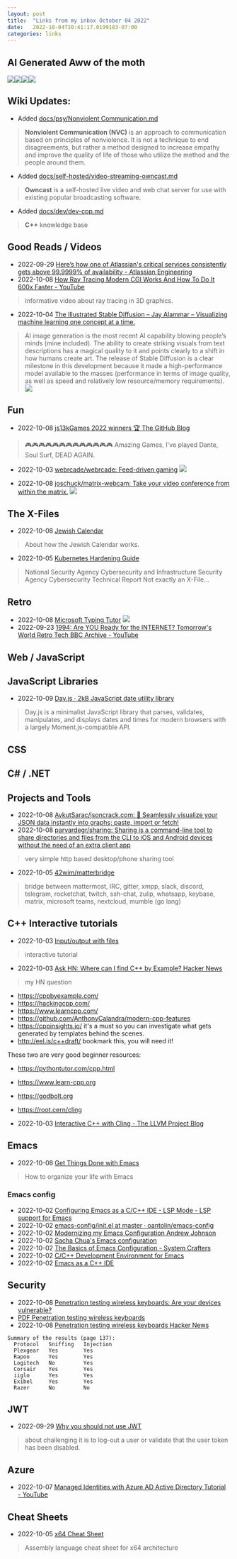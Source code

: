 ```yaml
---
layout: post
title:  "Links from my inbox October 04 2022"
date:   2022-10-04T10:41:17.0199183-07:00
categories: links
---
```


## AI Generated Aww of the moth


![](./ai-aww/2022-10/puff_b_cute_a1026.jpg)![](./ai-aww/2022-10/puff_b_cute_a2016.jpg)![](./ai-aww/2022-10/puff_b_cute_a2023.jpg)![](./ai-aww/2022-10/puff_b_cute_a4001.jpg)



## Wiki Updates:

- Added [docs/psy/Nonviolent Communication.md](/docs/psy-Nonviolent%20Communication)
> **Nonviolent Communication (NVC)** is an approach to communication based on principles of nonviolence. It is not a technique to end disagreements, but rather a method designed to increase empathy and improve the quality of life of those who utilize the method and the people around them.


- Added [docs/self-hosted/video-streaming-owncast.md](/docs/self-hosted-video-streaming-owncast)
> **Owncast** is a self-hosted live video and web chat server for use with existing popular broadcasting software.

- Added  [docs/dev/dev-cpp.md](/docs/dev-cpp)
> **C++** knowledge base


## Good Reads / Videos

- 2022-09-29 [Here’s how one of Atlassian's critical services consistently gets above 99.9999% of availability - Atlassian Engineering](https://www.atlassian.com/engineering/atlassian-critical-services-above-six-nines-of-availability)
- 2022-10-08 [How Ray Tracing Modern CGI Works And How To Do It 600x Faster - YouTube](https://www.youtube.com/watch?v=gsZiJeaMO48)
> Informative video about ray tracing in 3D graphics.
- 2022-10-04 [The Illustrated Stable Diffusion – Jay Alammar – Visualizing machine learning one concept at a time.](https://jalammar.github.io/illustrated-stable-diffusion/)
> AI image generation is the most recent AI capability blowing people’s minds (mine included). The ability to create striking visuals from text descriptions has a magical quality to it and points clearly to a shift in how humans create art. The release of Stable Diffusion is a clear milestone in this development because it made a high-performance model available to the masses (performance in terms of image quality, as well as speed and relatively low resource/memory requirements).
![](./_img/2022-10-07/stable-diffusion-img2img-image-to-image.png)


## Fun
- 2022-10-08 [js13kGames 2022 winners 🏆 The GitHub Blog](https://github.blog/2022-10-06-js13k-2022-winners/)
> 🎮🎮🎮🎮🎮🎮🎮🎮🎮🎮🎮🎮🎮
> Amazing Games, I've played Dante, Soul Surf, DEAD AGAIN.
- 2022-10-03 [webrcade/webrcade: Feed-driven gaming](https://github.com/webrcade/webrcade)
![](./_img/2022-10-07/webarcade.png)


- 2022-10-08 [joschuck/matrix-webcam: Take your video conference from within the matrix.](https://github.com/joschuck/matrix-webcam?utm_source=hackernewsletter&utm_medium=email&utm_term=fun)
![](_img/2022-10-07/matrix-webcam02.gif)

## The X-Files
- 2022-10-08 [Jewish Calendar](https://stevemorse.org/hebrewcalendar/hebrewcalendar.htm)
> About how the Jewish Calendar works.
- 2022-10-05 [Kubernetes Hardening Guide](https://media.defense.gov/2022/Aug/29/2003066362/-1/-1/0/CTR_KUBERNETES_HARDENING_GUIDANCE_1.2_20220829.PDF)
> National Security Agency Cybersecurity and Infrastructure Security Agency Cybersecurity Technical Report
> Not exactly an X-File...


## Retro

- 2022-10-08 [Microsoft Typing Tutor](https://www.classic-computers.org.nz/system-80/software-manuals/manuals-Typing-Tutor.pdf)
![](./_img/2022-10-07/Microsoft_Typing_Tutor_TRS-80_main_screen.webp)
- 2022-09-23 [1994: Are YOU Ready for the INTERNET? Tomorrow's World Retro Tech BBC Archive - YouTube](https://www.youtube.com/watch?v=XpZ5STahhPE)


## Web / JavaScript

## JavaScript Libraries
- 2022-10-09 [Day.js · 2kB JavaScript date utility library](https://day.js.org/)
> Day.js is a minimalist JavaScript library that parses, validates, manipulates, and displays dates and times for modern browsers with a largely Moment.js-compatible API.


## CSS


## C# / .NET


## Projects and Tools

- 2022-10-08 [AykutSarac/jsoncrack.com: 🔮 Seamlessly visualize your JSON data instantly into graphs; paste, import or fetch!](https://github.com/AykutSarac/jsoncrack.com)
- 2022-10-08 [parvardegr/sharing: Sharing is a command-line tool to share directories and files from the CLI to iOS and Android devices without the need of an extra client app](https://github.com/parvardegr/sharing)
> very simple http based desktop/phone sharing tool
- 2022-10-05 [42wim/matterbridge](https://github.com/42wim/matterbridge)
> bridge between mattermost, IRC, gitter, xmpp, slack, discord, telegram, rocketchat, twitch, ssh-chat, zulip, whatsapp, keybase, matrix, microsoft teams, nextcloud, mumble (go lang)

## C++ Interactive tutorials
- 2022-10-03 [Input/output with files](https://cplusplus.com/doc/tutorial/files/)
> interactive tutorial
- 2022-10-03 [Ask HN: Where can I find C++ by Example? Hacker News](https://news.ycombinator.com/item?id=33061140#33064712)
> my HN question
- https://cppbyexample.com/
- https://hackingcpp.com/
- https://www.learncpp.com/
- https://github.com/AnthonyCalandra/modern-cpp-features
- https://cppinsights.io/ it's a must so you can investigate what gets generated by templates behind the scenes.
- http://eel.is/c++draft/ bookmark this, you will need it!

These two are very good beginner resources:
- https://pythontutor.com/cpp.html
- https://www.learn-cpp.org
- https://godbolt.org
- https://root.cern/cling

- 2022-10-03 [Interactive C++ with Cling - The LLVM Project Blog](https://blog.llvm.org/posts/2020-11-30-interactive-cpp-with-cling/)


## Emacs
- 2022-10-08 [Get Things Done with Emacs](https://www.labri.fr/perso/nrougier/GTD/index.html?utm_source=hackernewsletter&utm_medium=email&utm_term=code)
> How to organize your life with Emacs

### Emacs config
- 2022-10-02 [Configuring Emacs as a C/C++ IDE - LSP Mode - LSP support for Emacs](https://emacs-lsp.github.io/lsp-mode/tutorials/CPP-guide/)
- 2022-10-02 [emacs-config/init.el at master · oantolin/emacs-config](https://github.com/oantolin/emacs-config/blob/master/init.el)
- 2022-10-02 [Modernizing my Emacs Configuration Andrew Johnson](https://andrewjamesjohnson.com/modernizing-my-emacs-configuration/)
- 2022-10-02 [Sacha Chua's Emacs configuration](https://sachachua.com/dotemacs/index.html)
- 2022-10-02 [The Basics of Emacs Configuration - System Crafters](https://systemcrafters.net/emacs-from-scratch/basics-of-emacs-configuration/)
- 2022-10-02 [C/C++ Development Environment for Emacs](https://tuhdo.github.io/c-ide.html)
- 2022-10-02 [Emacs as a C++ IDE](https://martinsosic.com/development/emacs/2017/12/09/emacs-cpp-ide.html)



## Security
- 2022-10-08 [Penetration testing wireless keyboards: Are your devices vulnerable?](http://kth.diva-portal.org/smash/record.jsf?pid=diva2%3A1701492&dswid=1463)
- [PDF Penetration testing wireless keyboards](https://kth.diva-portal.org/smash/get/diva2:1701492/FULLTEXT01.pdf)
- 2022-10-08 [Penetration testing wireless keyboards Hacker News](https://news.ycombinator.com/item?id=33123406)
```
Summary of the results (page 137):
  Protocol   Sniffing   Injection
  Plexgear   Yes        Yes
  Rapoo      Yes        Yes
  Logitech   No         Yes
  Corsair    Yes        Yes
  iiglo      Yes        Yes
  Exibel     Yes        Yes
  Razer      No         No
```

## JWT
- 2022-09-29 [Why you should not use JWT](https://apibakery.com/blog/tech/no-jwt/)
> about challenging it is to log-out a user or validate that the user token has been disabled.

## Azure

- 2022-10-07 [Managed Identities with Azure AD Active Directory Tutorial - YouTube](https://www.youtube.com/watch?v=sA_mXKy_dKU)

## Cheat Sheets
- 2022-10-05 [x64 Cheat Sheet](https://cs.brown.edu/courses/cs033/docs/guides/x64_cheatsheet.pdf)
> Assembly language cheat sheet for x64 architecture

